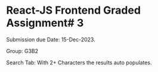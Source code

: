 # React-JS Frontend Graded Assignment# 3

Submission due Date: 15-Dec-2023.

Group: G3B2

Search Tab: With 2+ Characters the results auto populates.
